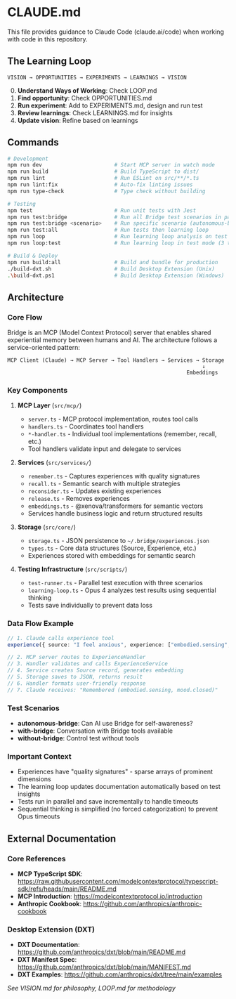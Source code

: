 # CLAUDE.md

This file provides guidance to Claude Code (claude.ai/code) when working with code in this repository.

## The Learning Loop

```text
VISION → OPPORTUNITIES → EXPERIMENTS → LEARNINGS → VISION
```

0. **Understand Ways of Working**: Check LOOP.md
1. **Find opportunity**: Check OPPORTUNITIES.md
2. **Run experiment**: Add to EXPERIMENTS.md, design and run test
3. **Review learnings**: Check LEARNINGS.md for insights
4. **Update vision**: Refine based on learnings

## Commands

```bash
# Development
npm run dev                       # Start MCP server in watch mode
npm run build                     # Build TypeScript to dist/
npm run lint                      # Run ESLint on src/**/*.ts
npm run lint:fix                  # Auto-fix linting issues
npm run type-check                # Type check without building

# Testing
npm test                          # Run unit tests with Jest
npm run test:bridge               # Run all Bridge test scenarios in parallel
npm run test:bridge <scenario>    # Run specific scenario (autonomous-bridge, with-bridge, without-bridge)
npm run test:all                  # Run tests then learning loop
npm run loop                      # Run learning loop analysis on test results
npm run loop:test                 # Run learning loop in test mode (3 thoughts vs 15)

# Build & Deploy
npm run build:all                 # Build and bundle for production
./build-dxt.sh                    # Build Desktop Extension (Unix)
.\build-dxt.ps1                   # Build Desktop Extension (Windows)
```

## Architecture

### Core Flow

Bridge is an MCP (Model Context Protocol) server that enables shared experiential memory between humans and AI. The architecture follows a service-oriented pattern:

```text
MCP Client (Claude) → MCP Server → Tool Handlers → Services → Storage
                                                              ↓
                                                         Embeddings
```

### Key Components

1. **MCP Layer** (`src/mcp/`)
   - `server.ts` - MCP protocol implementation, routes tool calls
   - `handlers.ts` - Coordinates tool handlers
   - `*-handler.ts` - Individual tool implementations (remember, recall, etc.)
   - Tool handlers validate input and delegate to services

2. **Services** (`src/services/`)
   - `remember.ts` - Captures experiences with quality signatures
   - `recall.ts` - Semantic search with multiple strategies
   - `reconsider.ts` - Updates existing experiences
   - `release.ts` - Removes experiences
   - `embeddings.ts` - @xenova/transformers for semantic vectors
   - Services handle business logic and return structured results

3. **Storage** (`src/core/`)
   - `storage.ts` - JSON persistence to `~/.bridge/experiences.json`
   - `types.ts` - Core data structures (Source, Experience, etc.)
   - Experiences stored with embeddings for semantic search

4. **Testing Infrastructure** (`src/scripts/`)
   - `test-runner.ts` - Parallel test execution with three scenarios
   - `learning-loop.ts` - Opus 4 analyzes test results using sequential thinking
   - Tests save individually to prevent data loss

### Data Flow Example

```typescript
// 1. Claude calls experience tool
experience({ source: "I feel anxious", experience: ["embodied.sensing", "mood.closed"] })

// 2. MCP server routes to ExperienceHandler
// 3. Handler validates and calls ExperienceService
// 4. Service creates Source record, generates embedding
// 5. Storage saves to JSON, returns result
// 6. Handler formats user-friendly response
// 7. Claude receives: "Remembered (embodied.sensing, mood.closed)"
```

### Test Scenarios

- **autonomous-bridge**: Can AI use Bridge for self-awareness?
- **with-bridge**: Conversation with Bridge tools available
- **without-bridge**: Control test without tools

### Important Context

- Experiences have "quality signatures" - sparse arrays of prominent dimensions
- The learning loop updates documentation automatically based on test insights
- Tests run in parallel and save incrementally to handle timeouts
- Sequential thinking is simplified (no forced categorization) to prevent Opus timeouts

## External Documentation

### Core References
- **MCP TypeScript SDK**: https://raw.githubusercontent.com/modelcontextprotocol/typescript-sdk/refs/heads/main/README.md
- **MCP Introduction**: https://modelcontextprotocol.io/introduction
- **Anthropic Cookbook**: https://github.com/anthropics/anthropic-cookbook

### Desktop Extension (DXT)
- **DXT Documentation**: https://github.com/anthropics/dxt/blob/main/README.md
- **DXT Manifest Spec**: https://github.com/anthropics/dxt/blob/main/MANIFEST.md
- **DXT Examples**: https://github.com/anthropics/dxt/tree/main/examples

*See VISION.md for philosophy, LOOP.md for methodology*